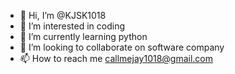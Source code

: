 - 👋 Hi, I’m @KJSK1018
- 👀 I’m interested in coding
- 🌱 I’m currently learning python
- 💞️ I’m looking to collaborate on software company
- 📫 How to reach me callmejay1018@gmail.com

<!---
KJSK1018/KJSK1018 is a ✨ special ✨ repository because its `README.md` (this file) appears on your GitHub profile.
You can click the Preview link to take a look at your changes.
--->
